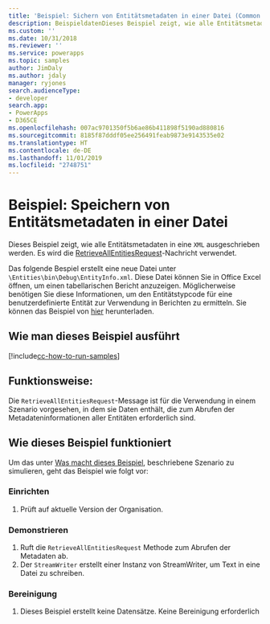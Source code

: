 ```yaml
---
title: 'Beispiel: Sichern von Entitätsmetadaten in einer Datei (Common Data Service) | Microsoft-Dokumentation'
description: BeispieldatenDieses Beispiel zeigt, wie alle Entitätsmetadaten in einer XML-Datei ausgeschrieben werden.
ms.custom: ''
ms.date: 10/31/2018
ms.reviewer: ''
ms.service: powerapps
ms.topic: samples
author: JimDaly
ms.author: jdaly
manager: ryjones
search.audienceType:
- developer
search.app:
- PowerApps
- D365CE
ms.openlocfilehash: 007ac9701350f5b6ae86b411898f5190ad880816
ms.sourcegitcommit: 8185f87dddf05ee256491feab9873e9143535e02
ms.translationtype: HT
ms.contentlocale: de-DE
ms.lasthandoff: 11/01/2019
ms.locfileid: "2748751"
---
```

# <a name="sample-dump-entity-metadata-to-a-file"></a>Beispiel: Speichern von Entitätsmetadaten in einer Datei

Dieses Beispiel zeigt, wie alle Entitätsmetadaten in eine `XML` ausgeschrieben werden. Es wird die [RetrieveAllEntitiesRequest](https://docs.microsoft.com/dotnet/api/microsoft.xrm.sdk.messages.retrieveallentitiesrequest?view=dynamics-general-ce-9)-Nachricht verwendet.

Das folgende Bespiel erstellt eine neue Datei unter `\Entities\bin\Debug\EntityInfo.xml`. Diese Datei können Sie in Office Excel öffnen, um einen tabellarischen Bericht anzuzeigen. Möglicherweise benötigen Sie diese Informationen, um den Entitätstypcode für eine benutzerdefinierte Entität zur Verwendung in Berichten zu ermitteln. Sie können das Beispiel von [hier](https://github.com/Microsoft/PowerApps-Samples/tree/master/cds/orgsvc/C%23/DumpEntityMetadata) herunterladen.

## <a name="how-to-run-this-sample"></a>Wie man dieses Beispiel ausführt

[!include[cc-how-to-run-samples](../../includes/cc-how-to-run-samples.md)]

## <a name="what-this-sample-does"></a>Funktionsweise:

Die `RetrieveAllEntitiesRequest`-Message ist für die Verwendung in einem Szenario vorgesehen, in dem sie Daten enthält, die zum Abrufen der Metadateninformationen aller Entitäten erforderlich sind.

## <a name="how-this-sample-works"></a>Wie dieses Beispiel funktioniert

Um das unter [Was macht dieses Beispiel](#what-this-sample-does), beschriebene Szenario zu simulieren, geht das Beispiel wie folgt vor:

### <a name="setup"></a>Einrichten

1. Prüft auf aktuelle Version der Organisation.


### <a name="demonstrate"></a>Demonstrieren

1. Ruft die `RetrieveAllEntitiesRequest` Methode zum Abrufen der Metadaten ab. 
1. Der `StreamWriter` erstellt einer Instanz von StreamWriter, um Text in eine Datei zu schreiben.

### <a name="clean-up"></a>Bereinigung

1. Dieses Beispiel erstellt keine Datensätze. Keine Bereinigung erforderlich


